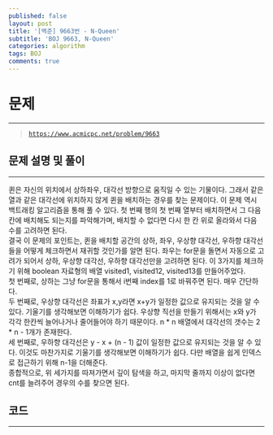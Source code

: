 ```yaml
---
published: false
layout: post
title: '[백준] 9663번 - N-Queen'
subtitle: 'BOJ 9663, N-Queen'
categories: algorithm
tags: BOJ
comments: true
---
```

# **문제**
---
> [`https://www.acmicpc.net/problem/9663`](https://www.acmicpc.net/problem/9663)

## **문제 설명 및 풀이**
---
퀸은 자신의 위치에서 상하좌우, 대각선 방향으로 움직일 수 있는 기물이다. 그래서 같은 열과 같은 대각선에 위치하지 않게 퀸을 배치하는 경우를 찾는 문제이다. 이 문제 역시 백트래킹 알고리즘을 통해 풀 수 있다. 첫 번째 행의 첫 번째 열부터 배치하면서 그 다음 칸에 배치해도 되는지를 파악해가며, 배치할 수 없다면 다시 한 칸 위로 올라와서 다음 수를 고려하면 된다.  
결국 이 문제의 포인트는, 퀸을 배치할 공간의 상하, 좌우, 우상향 대각선, 우하향 대각선들을 어떻게 체크하면서 재귀할 것인가를 알면 된다. 좌우는 for문을 돌면서 자동으로 고려가 되어서 상하, 우상향 대각선, 우하향 대각선만을 고려하면 된다. 이 3가지를 체크하기 위해 boolean 자료형의 배열 visited1, visited12, visited13를 만들어주었다.  
첫 번째로, 상하는 그냥 for문을 통해서 i번째 index를 1로 바꿔주면 된다. 매우 간단하다.  
두 번째로, 우상향 대각선은 좌표가 x,y라면 x+y가 일정한 값으로 유지되는 것을 알 수 있다. 기울기를 생각해보면 이해하기가 쉽다. 우상향 직선을 만들기 위해서는 x와 y가 각각 한칸씩 늘어나거나 줄어들어야 하기 때문이다. n * n 배열에서 대각선의 갯수는 2 * n - 1개가 존재한다.   
세 번째로, 우하향 대각선은 y - x + (n - 1) 값이 일정한 값으로 유지되는 것을 알 수 있다. 이것도 마찬가지로 기울기를 생각해보면 이해하기가 쉽다. 다만 배열을 쉽게 인덱스로 접근하기 위해 n-1을 더해준다.  
종합적으로, 위 세가지를 따져가면서 깊이 탐색을 하고, 마지막 줄까지 이상이 없다면 cnt를 늘려주어 경우의 수를 찾으면 된다.
## **코드**
---
<script src="https://gist.github.com/sundongkim-dev/37da078d835bf79becc39afa26910f0a.js"></script>

